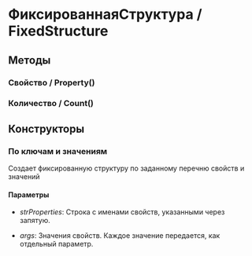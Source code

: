 
# ФиксированнаяСтруктура / FixedStructure
      

      
## Методы
    
### Свойство / Property()
    
### Количество / Count()
    
## Конструкторы

  
### По ключам и значениям
    
    
Создает фиксированную структуру по заданному перечню свойств и значений


  
  
#### Параметры

* *strProperties*: Строка с именами свойств, указанными через запятую.

* *args*: Значения свойств. Каждое значение передается, как отдельный параметр.

    